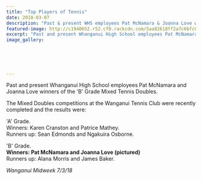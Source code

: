```yaml
---
title: "Top Players of Tennis"
date: 2018-03-07
description: "Past & present WHS employees Pat McNamara & Joanna Love winners of..."
featured-image: http://c1940652.r52.cf0.rackcdn.com/5aa82618ff2a7c6bfc000baf/Joanne-Love-photo-from-her-tennin.jpg
excerpt: "Past and present Whanganui High School employees Pat McNamara and Joanna Love winners of the 'B' Grade Mixed Tennis Doubles."
image_gallery:
    
    
    
    
    
---
```


<p>Past and present Whanganui High School employees<strong>&nbsp;</strong>Pat McNamara and Joanna Love winners of the 'B' Grade Mixed Tennis Doubles.</p>
<p>The Mixed Doubles competitions at the Wanganui Tennis Club were recently completed and the results were:</p>
<p>'A' Grade.&nbsp; <br />Winners: Karen Cranston and Patrice Mathey. <br />Runners up: Sean Edmonds and Ngakuira Osborne.</p>
<p>'B' Grade.<br /><strong>Winners: Pat McNamara and Joanna Love (pictured)</strong><br />Runners up: Alana Morris and James Baker.</p>
<p><em>Wanganui Midweek 7/3/18</em></p>

